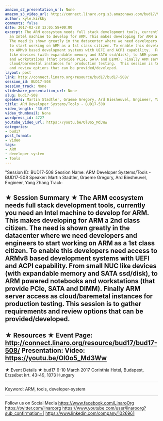 ```yaml
---
amazon_s3_presentation_url: None
amazon_s3_video_url: http://connect.linaro.org.s3.amazonaws.com/bud17/Videos/Friday/BUD17-508%20ARM%20Developer%20Systems%20%20Tools.mp4
author: kyle.kirkby
comments: false
date: 2017-02-28 12:05:58+00:00
excerpt: The ARM ecosystem needs full stack development tools, currently you need
  an Intel machine to develop for ARM. This makes developing for ARM a 2nd class citizen.
  The need is shown greatly in the datacenter where we need developers and engineers
  to start working on ARM as a 1st class citizen. To enable this developers need access
  to ARMv8 based development systems with UEFI and ACPI capability.  From small NUC
  like devices (with expandable memory and SATA ssd/disk), to ARM powered notebooks
  and workstations (that provide PCIe, SATA and DIMM). Finally ARM server access as
  cloud/baremetal instances for production testing.  This session is to gather requirements
  and review options that can be provided/developed.
layout: post
link: http://connect.linaro.org/resource/bud17/bud17-508/
session_id: BUD17-508
session_track: None
slideshare_presentation_url: None
slug: bud17-508
speakers: Martin Stadtler, Graeme Gregory, Ard Biesheuvel, Engineer, Yang Zhang
title: ARM Developer Systems/Tools - BUD17-508
video_length: '30:07'
video_thumbnail: None
wordpress_id: 4727
youtube_video_url: https://youtu.be/Ol0o5_Md3Ww
categories:
- bud17
post_format:
- Video
tags:
- ARM
- developer-system
- Tools
---
```


"Session ID: BUD17-508
Session Name: ARM Developer Systems/Tools - BUD17-508
Speaker: Martin Stadtler, Graeme Gregory, Ard Biesheuvel, Engineer, Yang Zhang
Track:

★ Session Summary ★
The ARM ecosystem needs full stack development tools, currently you need an Intel machine to develop for ARM. This makes developing for ARM a 2nd class citizen. The need is shown greatly in the datacenter where we need developers and engineers to start working on ARM as a 1st class citizen. To enable this developers need access to ARMv8 based development systems with UEFI and ACPI capability. From small NUC like devices (with expandable memory and SATA ssd/disk), to ARM powered notebooks and workstations (that provide PCIe, SATA and DIMM). Finally ARM server access as cloud/baremetal instances for production testing. This session is to gather requirements and review options that can be provided/developed.
---------------------------------------------------
★ Resources ★
Event Page: http://connect.linaro.org/resource/bud17/bud17-508/
Presentation:
Video: https://youtu.be/Ol0o5_Md3Ww
---------------------------------------------------

★ Event Details ★
bud17
6-10 March 2017
Corinthia Hotel, Budapest,
Erzsébet krt. 43-49,
1073 Hungary

---------------------------------------------------
Keyword: ARM, tools, developer-system

---------------------------------------------------
Follow us on Social Media
https://www.facebook.com/LinaroOrg
https://twitter.com/linaroorg
https://www.youtube.com/user/linaroorg?sub_confirmation=1
https://www.linkedin.com/company/1026961
